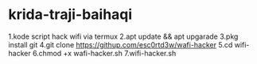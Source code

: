 # krida-traji-baihaqi

1.kode script hack wifi via termux
2.apt update && apt upgarade
3.pkg install git
4.git clone https://githup.com/esc0rtd3w/wafi-hacker
5.cd wifi-hacker
6.chmod +x wafi-hacker.sh
7.wifi-hacker.sh
